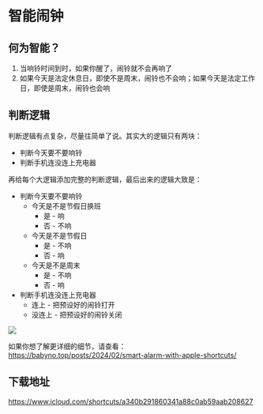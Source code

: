 # 智能闹钟

## 何为智能？

1. 当响铃时间到时，如果你醒了，闹铃就不会再响了
2. 如果今天是法定休息日，即使不是周末，闹铃也不会响；如果今天是法定工作日，即使是周末，闹铃也会响

## 判断逻辑

判断逻辑有点复杂，尽量往简单了说。其实大的逻辑只有两块：

- 判断今天要不要响铃
- 判断手机连没连上充电器

再给每个大逻辑添加完整的判断逻辑，最后出来的逻辑大致是：

- 判断今天要不要响铃
    - 今天是不是节假日换班
        - 是 - 响
        - 否 - 不响
    - 今天是不是节假日
        - 是 - 不响
        - 否 - 响
    - 今天是不是周末
        - 是 - 不响
        - 否 - 响
- 判断手机连没连上充电器
    - 连上 - 把预设好的闹铃打开
    - 没连上 - 把预设好的闹铃关闭

![](https://babyno.top/imgs/posts/2024-02-04-smart-alarm-with-apple-shortcuts/%e6%97%a0%e6%a0%87%e9%a2%98.webp)

如果你想了解更详细的细节，请查看：https://babyno.top/posts/2024/02/smart-alarm-with-apple-shortcuts/

## 下载地址

https://www.icloud.com/shortcuts/a340b291860341a88c0ab59aab208627